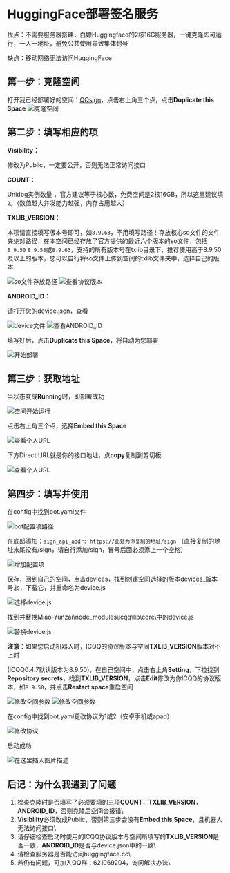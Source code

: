 ﻿# HuggingFace部署签名服务

优点：不需要服务器搭建，白嫖Huggingface的2核16G服务器，一键克隆即可运行，一人一地址，避免公共使用导致集体封号

缺点：移动网络无法访问HuggingFace

## 第一步：克隆空间

打开我已经部署好的空间：[QQsign](https://huggingface.co/spaces/CikeyQI/QQsign)，点击右上角三个点，点击**Duplicate this Space**
![克隆空间](https://img-blog.csdnimg.cn/67fdeed3858c48d7858e79410e1ba0a3.png)

## 第二步：填写相应的项

 **Visibility：**
 
 修改为Public，一定要公开，否则无法正常访问接口
 
 **COUNT：**
 
 Unidbg实例数量 ，官方建议等于核心数，免费空间是2核16GB，所以这里建议填`2`。（数值越大并发能力越强，内存占用越大）
 
 **TXLIB_VERSION：**
 
 本项请直接填写版本号即可，如`8.9.63`，不用填写路径！存放核心so文件的文件夹绝对路径，在本空间已经存放了官方提供的最近六个版本的so文件，包括`8.9.50` `8.9.58`或`8.9.63`，支持的所有版本号在txlib目录下，推荐使用高于8.9.50及以上的版本，您可以自行将so文件上传到空间的txlib文件夹中，选择自己的版本
 
![so文件存放路径](https://i.postimg.cc/jSDtXcVd/version.png)
![查看协议版本](https://img-blog.csdnimg.cn/6e27f33483d548e284ec777015227b42.png)

**ANDROID_ID：**

请打开您的device.json，查看

![device文件](https://img-blog.csdnimg.cn/b6198cc8221648dc85fbb242ec5bc255.png)
![查看ANDROID_ID](https://img-blog.csdnimg.cn/f313264930344b8599b6dfd2d940cb69.png)

填写好后，点击**Duplicate this Space**，将自动为您部署

![开始部署](https://img-blog.csdnimg.cn/121ba7ea6c124d91966ffd5131b30c69.png)

## 第三步：获取地址

当状态变成**Running**时，即部署成功

![空间开始运行](https://img-blog.csdnimg.cn/4864f13caff1466d982b91023b91da56.png)

点击右上角三个点，选择**Embed this Space**

![查看个人URL](https://img-blog.csdnimg.cn/bf7fc6cf3ab94290bdee765660ca5cf9.png)

下方Direct URL就是你的接口地址，点**copy**复制到剪切板

![查看个人URL](https://img-blog.csdnimg.cn/3b310c17ebb0496aac36a4ef40d0c8ee.png)

## 第四步：填写并使用

在config中找到bot.yaml文件

![bot配置项路径](https://img-blog.csdnimg.cn/25a96210007a4beba978bca719fff717.png)

在底部添加：`sign_api_addr: https://此处为你复制的地址/sign`
（直接复制的地址末尾没有/sign，请自行添加/sign，冒号后面必须添上一个空格）

![增加配置项](https://img-blog.csdnimg.cn/81a3666013e9436bad31c40986ade90e.png)

保存，回到自己的空间，点击devices，找到创建空间选择的版本devices_版本号.js，下载它，并重命名为device.js

![选择device.js](https://i.postimg.cc/mDz8txCG/7-E2-DC331-ADB8-406d-ACD9-782-A58-A3-D81-E.png)

找到并替换Miao-Yunzai\node_modules\icqq\lib\core\中的device.js

![替换device.js](https://img-blog.csdnimg.cn/3e5a7c8fba214155842feba62cce212a.png)

**注意**：如果您启动机器人时，ICQQ的协议版本与空间**TXLIB_VERSION**版本对不上时

(ICQQ0.4.7默认版本为8.9.50)，在自己空间中，点击右上角**Setting**，下拉找到**Repository secrets**，找到**TXLIB_VERSION**，点击**Edit**修改为你ICQQ的协议版本，如`8.9.50`，并点击**Restart space**重启空间

![修改空间参数](https://i.postimg.cc/FR2KyS6B/1.png)
![修改空间参数](https://i.postimg.cc/RZXVPy8f/2.png)

在config中找到bot.yaml更改协议为1或2（安卓手机或apad）

![修改协议](https://i.postimg.cc/YSrfSPz2/796-F9-BB1-06-C0-42b1-B26-C-267-B1304-DF55.png)

启动成功

![在这里插入图片描述](https://img-blog.csdnimg.cn/9187d3c094154b63ae0c2df3dec46239.png)

## 后记：为什么我遇到了问题
1. 检查克隆时是否填写了必须要填的三项**COUNT**，**TXLIB_VERSION**，**ANDROID_ID**，否则克隆后空间会报错\
2. **Visibility**必须改成Public，否则第三步会没有**Embed this Space**，且机器人无法访问接口\
3. 请仔细检查启动时使用的ICQQ协议版本与空间所填写的**TXLIB_VERSION**是否一致，**ANDROID_ID**是否与device.json中的一致\
4. 请检查服务器是否能访问huggingface.co\
5. 若仍有问题，可加入QQ群：621069204，询问解决办法\
